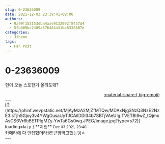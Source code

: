 ```yaml
---
slug: 0-23636009
date: 2021-12-03 23:39:41+09:00
authors:
  - 9a99f152153dba4aae9132692f8437d4
  - 5fb309bc7489a576484431ba8338807e
categories:
  - Jiheon
tags:
  - Fan Post
---
```


# 0-23636009

<div class="post-container" markdown="1">
<div class="content-container md-sidebar__scrollwrap" markdown="1">

헌이 오늘 스포한거 올려도돼?

</div>
</div>

<div style="text-align: right;" markdown="1">
<a href="https://weverse.io/fromis9/fanpost/0-23636009" style="text-align: right;">:material-share:{.big-emoji}</a>
</div>
---

<div class="comments-container md-sidebar__scrollwrap" markdown="1">
<div class="comment" markdown="1">
<div class='id-container' markdown="1">
![](https://phinf.wevpstatic.net/MjAyMzA2MjZfMTQw/MDAxNjg3NzQ3NzE2NzE3.sTjhSGjoy3v4YWgOusaUyTJCAiIDDI34b7SBTjVAeUIg.TVETBI6wZ_tQjmoAsCS6Vr6bBETPlgMZy-YwTa6Gs0wg.JPEG/image.jpg?type=s72){ loading=lazy }
**<span class="artist">지헌</span>** <small>Dec 03 2021, 23:40</small><br>
</div>
<div class='comment-body' markdown="1">
카메라에 다 안잡혔더라궁!!큰맘먹고했는뎅ㅎ
</div>
</div>
</div>
---
